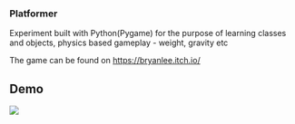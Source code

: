 ### Platformer

Experiment built with Python(Pygame) for the purpose of learning classes and objects, physics based gameplay - weight, gravity etc

The game can be found on https://bryanlee.itch.io/

## Demo
![](./assets/Demo.gif)
